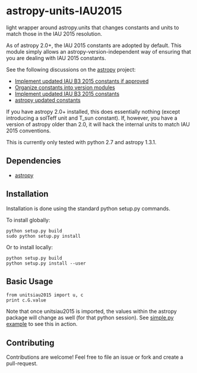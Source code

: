 # astropy-units-IAU2015
light wrapper around astropy.units that changes constants and units to match those in the IAU 2015 resolution.

As of astropy 2.0+, the IAU 2015 constants are adopted by default.  This module simply allows an astropy-version-independent way of ensuring that you are dealing with IAU 2015 constants.

See the following discussions on the [astropy](https://www.github.com/astropy/astropy) project:
* [Implement updated IAU B3 2015 constants if approved](https://github.com/astropy/astropy/issues/4026)
* [Organize constants into version modules](https://github.com/astropy/astropy/pull/6083)
* [Implement updated IAU B3 2015 constants](https://github.com/astropy/astropy/pull/4397)
* [astropy updated constants](https://github.com/astropy/astropy/pull/4956)

If you have astropy 2.0+ installed, this does essentially nothing (except introducing a solTeff unit and T_sun constant).  If, however, you have a version of astropy older than 2.0, it will hack the internal units to match IAU 2015 conventions.

This is currently only tested with python 2.7 and astropy 1.3.1.

## Dependencies

* [astropy](https://www.github.com/astropy/astropy)

## Installation

Installation is done using the standard python setup.py commands.

To install globally:

```
python setup.py build
sudo python setup.py install
```

Or to install locally:

```
python setup.py build
python setup.py install --user
```

## Basic Usage

```
from unitsiau2015 import u, c
print c.G.value
```

Note that once unitsiau2015 is imported, the values within the astropy package will change as well (for that python session).  See [simple.py example](https://github.com/kecnry/astropy-units-IAU2015/blob/master/examples/simple.py) to see this in action.

## Contributing

Contributions are welcome! Feel free to file an issue or fork and create a pull-request.
